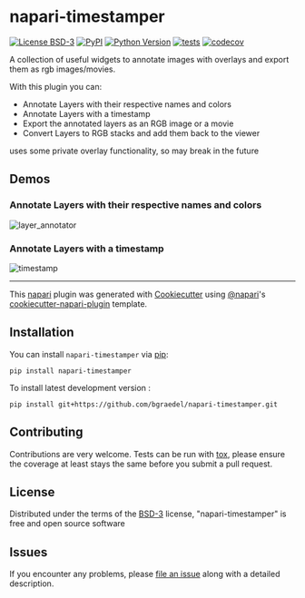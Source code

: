 # napari-timestamper

[![License BSD-3](https://img.shields.io/pypi/l/napari-timestamper.svg?color=green)](https://github.com/bgraedel/napari-timestamper/raw/main/LICENSE)
[![PyPI](https://img.shields.io/pypi/v/napari-timestamper.svg?color=green)](https://pypi.org/project/napari-timestamper)
[![Python Version](https://img.shields.io/pypi/pyversions/napari-timestamper.svg?color=green)](https://python.org)
[![tests](https://github.com/bgraedel/napari-timestamper/workflows/tests/badge.svg)](https://github.com/bgraedel/napari-timestamper/actions)
[![codecov](https://codecov.io/gh/bgraedel/napari-timestamper/branch/main/graph/badge.svg)](https://codecov.io/gh/bgraedel/napari-timestamper)
<!-- [![napari hub](https://img.shields.io/endpoint?url=https://api.napari-hub.org/shields/napari-timestamper)](https://napari-hub.org/plugins/napari-timestamper) -->

A collection of useful widgets to annotate images with overlays and export them as rgb images/movies.

With this plugin you can:
- Annotate Layers with their respective names and colors
- Annotate Layers with a timestamp
- Export the annotated layers as an RGB image or a movie
- Convert Layers to RGB stacks and add them back to the viewer

uses some private overlay functionality, so may break in the future

## Demos
### Annotate Layers with their respective names and colors
![layer_annotator](https://github.com/user-attachments/assets/defb1778-eb17-4607-b006-9a9e69154b9d)

### Annotate Layers with a timestamp
![timestamp](https://github.com/user-attachments/assets/7108a3e1-6bd5-4a55-838f-9359b6f3a78b)

----------------------------------

This [napari] plugin was generated with [Cookiecutter] using [@napari]'s [cookiecutter-napari-plugin] template.

## Installation

You can install `napari-timestamper` via [pip]:

    pip install napari-timestamper



To install latest development version :

    pip install git+https://github.com/bgraedel/napari-timestamper.git


## Contributing

Contributions are very welcome. Tests can be run with [tox], please ensure
the coverage at least stays the same before you submit a pull request.

## License

Distributed under the terms of the [BSD-3] license,
"napari-timestamper" is free and open source software

## Issues

If you encounter any problems, please [file an issue] along with a detailed description.

[napari]: https://github.com/napari/napari
[Cookiecutter]: https://github.com/audreyr/cookiecutter
[@napari]: https://github.com/napari
[MIT]: http://opensource.org/licenses/MIT
[BSD-3]: http://opensource.org/licenses/BSD-3-Clause
[GNU GPL v3.0]: http://www.gnu.org/licenses/gpl-3.0.txt
[GNU LGPL v3.0]: http://www.gnu.org/licenses/lgpl-3.0.txt
[Apache Software License 2.0]: http://www.apache.org/licenses/LICENSE-2.0
[Mozilla Public License 2.0]: https://www.mozilla.org/media/MPL/2.0/index.txt
[cookiecutter-napari-plugin]: https://github.com/napari/cookiecutter-napari-plugin

[file an issue]: https://github.com/bgraedel/napari-timestamper/issues

[napari]: https://github.com/napari/napari
[tox]: https://tox.readthedocs.io/en/latest/
[pip]: https://pypi.org/project/pip/
[PyPI]: https://pypi.org/
